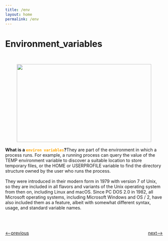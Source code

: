 ```yaml
---
title: /env
layout: home
permalink: /env
---
```


# Environment_variables

<p align="center"> <img src = "https://thumbs.gfycat.com/FairAppropriateBuck-size_restricted.gif" style="width: 430px; height: 250px; margin-top: 30px;" /></p>

<div style="margin-top: 16px"><b>What is a <code style="color:orange;">environ variables</code>?</b>They are part of the environment in which a process runs. For example, a running process can query the value of the TEMP environment variable to discover a suitable location to store temporary files, or the HOME or USERPROFILE variable to find the directory structure owned by the user who runs the process.</div>

<p style="margin-top: 16px">They were introduced in their modern form in 1979 with version 7 of Unix, so they are included in all flavors and variants of the Unix operating system from then on, including Linux and macOS. Since PC DOS 2.0 in 1982, all Microsoft operating systems, including Microsoft Windows and OS / 2, have also included them as a feature, albeit with somewhat different syntax, usage, and standard variable names.</b>


<h1></h1>
<div style="display: flex; justify-content: space-between; margin-bottom: -20px; margin-top: 50px">
<p><a href="http://simple-shell.me/signals"><--previous</a></p>
<p><a href="http://simple-shell.me/fork">next--></a></p>
</div>
